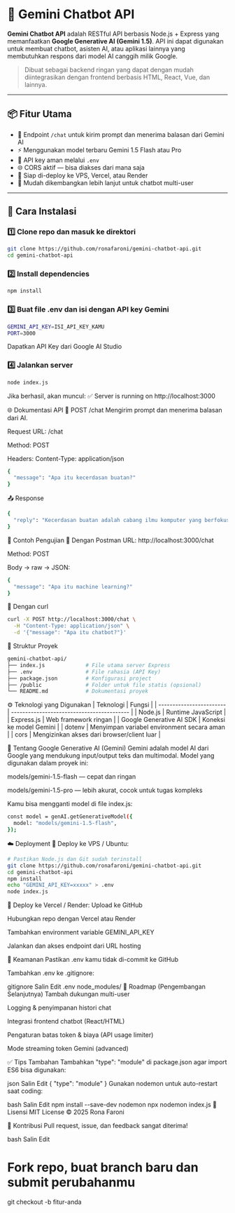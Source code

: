 # 🤖 Gemini Chatbot API

**Gemini Chatbot API** adalah RESTful API berbasis Node.js + Express yang memanfaatkan **Google Generative AI (Gemini 1.5)**. API ini dapat digunakan untuk membuat chatbot, asisten AI, atau aplikasi lainnya yang membutuhkan respons dari model AI canggih milik Google.

> Dibuat sebagai backend ringan yang dapat dengan mudah diintegrasikan dengan frontend berbasis HTML, React, Vue, dan lainnya.

---

## 📦 Fitur Utama

- 🔌 Endpoint `/chat` untuk kirim prompt dan menerima balasan dari Gemini AI
- ⚡ Menggunakan model terbaru Gemini 1.5 Flash atau Pro
- 🔐 API key aman melalui `.env`
- 🌐 CORS aktif — bisa diakses dari mana saja
- 📡 Siap di-deploy ke VPS, Vercel, atau Render
- 🧰 Mudah dikembangkan lebih lanjut untuk chatbot multi-user

---

## 🚀 Cara Instalasi

### 1️⃣ Clone repo dan masuk ke direktori

```bash
git clone https://github.com/ronafaroni/gemini-chatbot-api.git
cd gemini-chatbot-api
```

### 2️⃣ Install dependencies
```bash
npm install
```

### 3️⃣ Buat file .env dan isi dengan API key Gemini
```bash
GEMINI_API_KEY=ISI_API_KEY_KAMU
PORT=3000
```
Dapatkan API Key dari Google AI Studio

### 4️⃣ Jalankan server
```bash
node index.js
```

Jika berhasil, akan muncul:
✅ Server is running on http://localhost:3000

🌐 Dokumentasi API
🔹 POST /chat
Mengirim prompt dan menerima balasan dari AI.

Request
URL: /chat

Method: POST

Headers: Content-Type: application/json
```bash
{
  "message": "Apa itu kecerdasan buatan?"
}
```
📤 Response
```bash
{
  "reply": "Kecerdasan buatan adalah cabang ilmu komputer yang berfokus pada pembuatan sistem yang dapat meniru perilaku manusia..."
}
```

🧪 Contoh Pengujian
🔸 Dengan Postman
URL: http://localhost:3000/chat

Method: POST

Body → raw → JSON:
```bash
{
  "message": "Apa itu machine learning?"
}
```
🔸 Dengan curl
```bash
curl -X POST http://localhost:3000/chat \
  -H "Content-Type: application/json" \
  -d '{"message": "Apa itu chatbot?"}'
```

📁 Struktur Proyek
```bash
gemini-chatbot-api/
├── index.js             # File utama server Express
├── .env                 # File rahasia (API Key)
├── package.json         # Konfigurasi project
├── /public              # Folder untuk file statis (opsional)
└── README.md            # Dokumentasi proyek
```

⚙️ Teknologi yang Digunakan
| Teknologi                | Fungsi                                     |
| ------------------------ | ------------------------------------------ |
| Node.js                  | Runtime JavaScript                         |
| Express.js               | Web framework ringan                       |
| Google Generative AI SDK | Koneksi ke model Gemini                    |
| dotenv                   | Menyimpan variabel environment secara aman |
| cors                     | Mengizinkan akses dari browser/client luar |

🧠 Tentang Google Generative AI (Gemini)
Gemini adalah model AI dari Google yang mendukung input/output teks dan multimodal. Model yang digunakan dalam proyek ini:

models/gemini-1.5-flash — cepat dan ringan

models/gemini-1.5-pro — lebih akurat, cocok untuk tugas kompleks

Kamu bisa mengganti model di file index.js:
```bash
const model = genAI.getGenerativeModel({
  model: "models/gemini-1.5-flash",
});
```

☁️ Deployment
🔹 Deploy ke VPS / Ubuntu:
```bash
# Pastikan Node.js dan Git sudah terinstall
git clone https://github.com/ronafaroni/gemini-chatbot-api.git
cd gemini-chatbot-api
npm install
echo "GEMINI_API_KEY=xxxxx" > .env
node index.js
```

🔹 Deploy ke Vercel / Render:
Upload ke GitHub

Hubungkan repo dengan Vercel atau Render

Tambahkan environment variable GEMINI_API_KEY

Jalankan dan akses endpoint dari URL hosting

🔐 Keamanan
Pastikan .env kamu tidak di-commit ke GitHub

Tambahkan .env ke .gitignore:

gitignore
Salin
Edit
.env
node_modules/
📌 Roadmap (Pengembangan Selanjutnya)
 Tambah dukungan multi-user

 Logging & penyimpanan histori chat

 Integrasi frontend chatbot (React/HTML)

 Pengaturan batas token & biaya (API usage limiter)

 Mode streaming token Gemini (advanced)

✅ Tips Tambahan
Tambahkan "type": "module" di package.json agar import ES6 bisa digunakan:

json
Salin
Edit
{
  "type": "module"
}
Gunakan nodemon untuk auto-restart saat coding:

bash
Salin
Edit
npm install --save-dev nodemon
npx nodemon index.js
📜 Lisensi
MIT License © 2025 Rona Faroni

🤝 Kontribusi
Pull request, issue, dan feedback sangat diterima!

bash
Salin
Edit
# Fork repo, buat branch baru dan submit perubahanmu
git checkout -b fitur-anda


